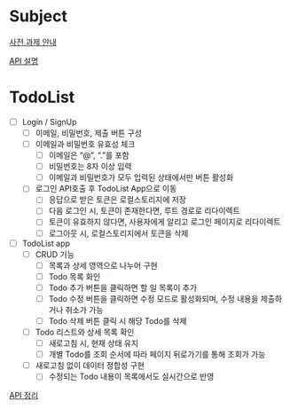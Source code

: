 # Subject

[사전 과제 안내](https://www.notion.so/e5b066df5287430480c18ebf9ca7175e)

[API 설명](https://www.notion.so/API-45d5ca23ed7f4fb482f2450c065b1066)

# TodoList

- [ ]  Login / SignUp
    - [ ]  이메일, 비밀번호, 제출 버튼 구성
    - [ ]  이메일과 비밀번호 유효성 체크
        - [ ]  이메일은 “@”, “.”를 포함
        - [ ]  비밀번호는 8자 이상 입력
        - [ ]  이메일과 비밀번호가 모두 입력된 상태에서만 버튼 활성화
    - [ ]  로그인 API호출 후 TodoList App으로 이동
        - [ ]  응답으로 받은 토큰은 로컬스토리지에 저장
        - [ ]  다음 로그인 시, 토큰이 존재한다면, 루트 경로로 리다이렉트
        - [ ]  토큰이 유효하지 않다면, 사용자에게 알리고 로그인 페이지로 리다이렉트
        - [ ]  로그아웃 시, 로컬스토리지에서 토큰을 삭제

- [ ]  TodoList app
    - [ ]  CRUD 기능
        - [ ]  목록과 상세 영역으로 나누어 구현
        - [ ]  Todo 목록 화인
        - [ ]  Todo 추가 버튼을 클릭하면 할 일 목록이 추가
        - [ ]  Todo 수정 버튼을 클릭하면 수정 모드로 활성화되며, 수정 내용을 제출하거나 취소가 가능
        - [ ]  Todo 삭제 버튼 클릭 시 해당 Todo를 삭제
    - [ ]  Todo 리스트와 상세 목록 확인
        - [ ]  새로고침 시, 현재 상태 유지
        - [ ]  개별 Todo를 조회 순서에 따라 페이지 뒤로가기를 통해 조회가 가능
    - [ ]  새로고침 없이 데이터 정합성 구현
        - [ ]  수정되는 Todo 내용이 목록에서도 실시간으로 반영

[API 정리](https://www.notion.so/ae79d3f8475441858ed2e9028a6bbb0e)
